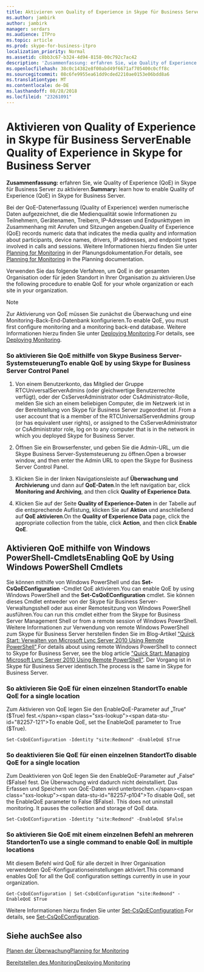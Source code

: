 ```yaml
---
title: Aktivieren von Quality of Experience in Skype für Business Server
ms.author: jambirk
author: jambirk
manager: serdars
ms.audience: ITPro
ms.topic: article
ms.prod: skype-for-business-itpro
localization_priority: Normal
ms.assetid: c8bb3c67-b324-4d94-8158-00c792c7ac42
description: 'Zusammenfassung: erfahren Sie, wie Quality of Experience (QoE) in Skype für Business Server zu aktivieren.'
ms.openlocfilehash: 38c0c14382e8f00abd49f6671af705400c0cff8c
ms.sourcegitcommit: 08c6fe9955ea61dd9cded2210ae0153e06bdd8a6
ms.translationtype: MT
ms.contentlocale: de-DE
ms.lasthandoff: 08/28/2018
ms.locfileid: "23261091"
---
```

# <a name="enable-quality-of-experience-in-skype-for-business-server"></a><span data-ttu-id="82257-103">Aktivieren von Quality of Experience in Skype für Business Server</span><span class="sxs-lookup"><span data-stu-id="82257-103">Enable Quality of Experience in Skype for Business Server</span></span>

<span data-ttu-id="82257-104">**Zusammenfassung:** erfahren Sie, wie Quality of Experience (QoE) in Skype für Business Server zu aktivieren.</span><span class="sxs-lookup"><span data-stu-id="82257-104">**Summary:** learn how to enable Quality of Experience (QoE) in Skype for Business Server.</span></span>

<span data-ttu-id="82257-105">Bei der QoE-Datenerfassung (Quality of Experience) werden numerische Daten aufgezeichnet, die die Medienqualität sowie Informationen zu Teilnehmern, Gerätenamen, Treibern, IP-Adressen und Endpunkttypen im Zusammenhang mit Anrufen und Sitzungen angeben.</span><span class="sxs-lookup"><span data-stu-id="82257-105">Quality of Experience (QoE) records numeric data that indicates the media quality and information about participants, device names, drivers, IP addresses, and endpoint types involved in calls and sessions.</span></span> <span data-ttu-id="82257-106">Weitere Informationen hierzu finden Sie unter [Planning for Monitoring](https://technet.microsoft.com/library/26cead5a-183c-42f1-a4b0-0e8d61c6159d.aspx) in der Planungsdokumentation.</span><span class="sxs-lookup"><span data-stu-id="82257-106">For details, see [Planning for Monitoring](https://technet.microsoft.com/library/26cead5a-183c-42f1-a4b0-0e8d61c6159d.aspx) in the Planning documentation.</span></span>

<span data-ttu-id="82257-107">Verwenden Sie das folgende Verfahren, um QoE in der gesamten Organisation oder für jeden Standort in Ihrer Organisation zu aktivieren.</span><span class="sxs-lookup"><span data-stu-id="82257-107">Use the following procedure to enable QoE for your whole organization or each site in your organization.</span></span>

> [!NOTE]
> <span data-ttu-id="82257-108">Zur Aktivierung von QoE müssen Sie zunächst die Überwachung und eine Monitoring-Back-End-Datenbank konfigurieren.</span><span class="sxs-lookup"><span data-stu-id="82257-108">To enable QoE, you must first configure monitoring and a monitoring back-end database.</span></span> <span data-ttu-id="82257-109">Weitere Informationen hierzu finden Sie unter [Deploying Monitoring](https://technet.microsoft.com/library/117f4a3e-0670-4388-a553-b9854921145f.aspx).</span><span class="sxs-lookup"><span data-stu-id="82257-109">For details, see [Deploying Monitoring](https://technet.microsoft.com/library/117f4a3e-0670-4388-a553-b9854921145f.aspx).</span></span>

### <a name="to-enable-qoe-by-using-skype-for-business-server-control-panel"></a><span data-ttu-id="82257-110">So aktivieren Sie QoE mithilfe von Skype Business Server-Systemsteuerung</span><span class="sxs-lookup"><span data-stu-id="82257-110">To enable QoE by using Skype for Business Server Control Panel</span></span>

1.  <span data-ttu-id="82257-111">Von einem Benutzerkonto, das Mitglied der Gruppe RTCUniversalServerAdmins (oder gleichwertige Benutzerrechte verfügt), oder der CsServerAdministrator oder CsAdministrator-Rolle, melden Sie sich an einem beliebigen Computer, die im Netzwerk ist in der Bereitstellung von Skype für Business Server zugeordnet ist .</span><span class="sxs-lookup"><span data-stu-id="82257-111">From a user account that is a member of the RTCUniversalServerAdmins group (or has equivalent user rights), or assigned to the CsServerAdministrator or CsAdministrator role, log on to any computer that is in the network in which you deployed Skype for Business Server.</span></span>

2. <span data-ttu-id="82257-112">Öffnen Sie ein Browserfenster, und geben Sie die Admin-URL, um die Skype Business Server-Systemsteuerung zu öffnen.</span><span class="sxs-lookup"><span data-stu-id="82257-112">Open a browser window, and then enter the Admin URL to open the Skype for Business Server Control Panel.</span></span>

3. <span data-ttu-id="82257-113">Klicken Sie in der linken Navigationsleiste auf **Überwachung und Archivierung** und dann auf **QoE-Daten**.</span><span class="sxs-lookup"><span data-stu-id="82257-113">In the left navigation bar, click **Monitoring and Archiving**, and then click **Quality of Experience Data**.</span></span>

4. <span data-ttu-id="82257-114">Klicken Sie auf der Seite **Quality of Experience-Daten** in der Tabelle auf die entsprechende Auflistung, klicken Sie auf **Aktion** und anschließend auf **QoE aktivieren**.</span><span class="sxs-lookup"><span data-stu-id="82257-114">On the **Quality of Experience Data** page, click the appropriate collection from the table, click **Action**, and then click **Enable QoE**.</span></span>

## <a name="enabling-qoe-by-using-windows-powershell-cmdlets"></a><span data-ttu-id="82257-115">Aktivieren QoE mithilfe von Windows PowerShell-Cmdlets</span><span class="sxs-lookup"><span data-stu-id="82257-115">Enabling QoE by Using Windows PowerShell Cmdlets</span></span>

<span data-ttu-id="82257-116">Sie können mithilfe von Windows PowerShell und das **Set-CsQoEConfiguration** -Cmdlet QoE aktivieren.</span><span class="sxs-lookup"><span data-stu-id="82257-116">You can enable QoE by using Windows PowerShell and the **Set-CsQoEConfiguration** cmdlet.</span></span> <span data-ttu-id="82257-117">Sie können dieses Cmdlet entweder von der Skype für Business Server-Verwaltungsshell oder aus einer Remotesitzung von Windows PowerShell ausführen.</span><span class="sxs-lookup"><span data-stu-id="82257-117">You can run this cmdlet either from the Skype for Business Server Management Shell or from a remote session of Windows PowerShell.</span></span> <span data-ttu-id="82257-118">Weitere Informationen zur Verwendung von remote Windows PowerShell zum Skype für Business Server herstellen finden Sie im Blog-Artikel ["Quick Start: Verwalten von Microsoft Lync Server 2010 Using Remote PowerShell"](https://go.microsoft.com/fwlink/p/?linkId=255876).</span><span class="sxs-lookup"><span data-stu-id="82257-118">For details about using remote Windows PowerShell to connect to Skype for Business Server, see the blog article ["Quick Start: Managing Microsoft Lync Server 2010 Using Remote PowerShell"](https://go.microsoft.com/fwlink/p/?linkId=255876).</span></span> <span data-ttu-id="82257-119">Der Vorgang ist in Skype für Business Server identisch.</span><span class="sxs-lookup"><span data-stu-id="82257-119">The process is the same in Skype for Business Server.</span></span>

### <a name="to-enable-qoe-for-a-single-location"></a><span data-ttu-id="82257-120">So aktivieren Sie QoE für einen einzelnen Standort</span><span class="sxs-lookup"><span data-stu-id="82257-120">To enable QoE for a single location</span></span>

 <span data-ttu-id="82257-121">Zum Aktivieren von QoE legen Sie den EnableQoE-Parameter auf „True“ ($True) fest.</span><span class="sxs-lookup"><span data-stu-id="82257-121">To enable QoE, set the EnableQoE parameter to True ($True).</span></span>

  ```
  Set-CsQoEConfiguration -Identity "site:Redmond" -EnableQoE $True
  ```

### <a name="to-disable-qoe-for-a-single-location"></a><span data-ttu-id="82257-122">So deaktivieren Sie QoE für einen einzelnen Standort</span><span class="sxs-lookup"><span data-stu-id="82257-122">To disable QoE for a single location</span></span>

 <span data-ttu-id="82257-p104">Zum Deaktivieren von QoE legen Sie den EnableQoE-Parameter auf „False“ ($False) fest. Die Überwachung wird dadurch nicht deinstalliert. Das Erfassen und Speichern von QoE-Daten wird unterbrochen.</span><span class="sxs-lookup"><span data-stu-id="82257-p104">To disable QoE, set the EnableQoE parameter to False ($False). This does not uninstall monitoring. It pauses the collection and storage of QoE data.</span></span>

  ```
  Set-CsQoEConfiguration -Identity "site:Redmond" -EnableQoE $False
  ```

### <a name="to-use-a-single-command-to-enable-qoe-in-multiple-locations"></a><span data-ttu-id="82257-126">So aktivieren Sie QoE mit einem einzelnen Befehl an mehreren Standorten</span><span class="sxs-lookup"><span data-stu-id="82257-126">To use a single command to enable QoE in multiple locations</span></span>

 <span data-ttu-id="82257-127">Mit diesem Befehl wird QoE für alle derzeit in Ihrer Organisation verwendeten QoE-Konfigurationseinstellungen aktiviert.</span><span class="sxs-lookup"><span data-stu-id="82257-127">This command enables QoE for all the QoE configuration settings currently in use in your organization.</span></span>

  ```
  Get-CsQoEConfiguration | Set-CsQoEConfiguration "site:Redmond" -EnableQoE $True
  ```

<span data-ttu-id="82257-128">Weitere Informationen hierzu finden Sie unter [Set-CsQoEConfiguration](https://docs.microsoft.com/powershell/module/skype/set-csqoeconfiguration?view=skype-ps).</span><span class="sxs-lookup"><span data-stu-id="82257-128">For details, see [Set-CsQoEConfiguration](https://docs.microsoft.com/powershell/module/skype/set-csqoeconfiguration?view=skype-ps).</span></span>

## <a name="see-also"></a><span data-ttu-id="82257-129">Siehe auch</span><span class="sxs-lookup"><span data-stu-id="82257-129">See also</span></span>

[<span data-ttu-id="82257-130">Planen der Überwachung</span><span class="sxs-lookup"><span data-stu-id="82257-130">Planning for Monitoring</span></span>](https://technet.microsoft.com/library/26cead5a-183c-42f1-a4b0-0e8d61c6159d.aspx)

[<span data-ttu-id="82257-131">Bereitstellen des Monitoring</span><span class="sxs-lookup"><span data-stu-id="82257-131">Deploying Monitoring</span></span>](https://technet.microsoft.com/library/117f4a3e-0670-4388-a553-b9854921145f.aspx)

